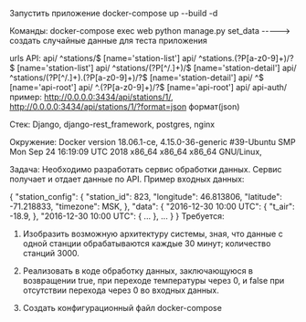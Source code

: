 Запустить приложение
  docker-compose up --build -d

Команды:
  docker-compose exec web python manage.py set_data -----> создать случайные данные для теста приложения

urls API:
  api/ ^stations/$ [name='station-list']
  api/ ^stations\.(?P<format>[a-z0-9]+)/?$ [name='station-list']
  api/ ^stations/(?P<pk>[^/.]+)/$ [name='station-detail']
  api/ ^stations/(?P<pk>[^/.]+)\.(?P<format>[a-z0-9]+)/?$ [name='station-detail']
  api/ ^$ [name='api-root']
  api/ ^\.(?P<format>[a-z0-9]+)/?$ [name='api-root']
  api/ api-auth/
  пример: http://0.0.0.0:3434/api/stations/1/,
          http://0.0.0.0:3434/api/stations/1/?format=json формат(json)

Cтек:
    Django, django-rest_framework, postgres, nginx

Окружение:
  Docker version 18.06.1-ce,
  4.15.0-36-generic #39-Ubuntu SMP Mon Sep 24 16:19:09 UTC 2018 x86_64 x86_64 x86_64 GNU/Linux,


Задача:
  Необходимо разработать сервис обработки данных. Сервис получает и отдает данные по API.
  Пример входных данных:

  {
    "station_config":
    {
      "station_id": 823,
      "longitude": 46.813806,
      "latitude": -71.218833,
      "timezone": MSK,
    },
    "data":
    {
      "2016-12-30 10:00 UTC":
      {
        "t_air": -18.9,
      },
      "2016-12-30 10:00 UTC": { ... }, ...
    }
  }
  Требуется:

  1. Изобразить возможную архитектуру системы, зная, что данные с одной станции обрабатываются каждые 30 минут; количество станций 3000.

  2. Реализовать в коде обработку данных, заключающуюся в возвращении true, при переходе температуры через 0, и false при отсутствии перехода через 0 во входных данных.

  3. Создать конфигурационный файл docker-compose
